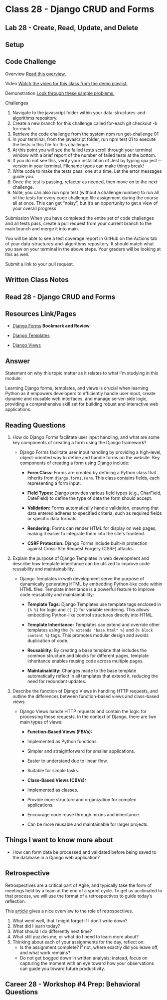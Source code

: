 # Class 28 - Django CRUD and Forms	

## Lab 28 - Create, Read, Update, and Delete


## Setup

## Code Challenge

Overview
[Read this overview.](https://codefellows.github.io/code-301-guide/curriculum/class-01/challenges/)

Video
[Watch the video for this class from the demo playlist.](https://www.youtube.com/playlist?list=PLVngfM2hsbi-L6G8qlWd8RyRbuTamHt3k)

Demonstration
[Look through these sample problems.](https://codefellows.github.io/code-301-guide/curriculum/class-01/challenges/DEMO.html)

Challenges

1. Navigate to the javascript folder within your data-structures-and-algorithms repository.
2. Create a new branch for this challenge called for-each
   git checkout -b for-each
3. Retrieve the code challenge from the system
   npm run get-challenge 01
4. In your terminal, from the javascript folder, run npm test 01 to execute the tests in this file for this challenge.
5. At this point you will see the failed tests scroll through your terminal window with a brief report of the number of failed tests at the bottom.
6. If you do not see this, verify your installation of Jest by typing npx jest --version in your terminal. Filename typos can make things break!
7. Write code to make the tests pass, one at a time. Let the error messages guide you.
8. Once the test is passing, refactor as needed, then move on to the next challenge.
9. Note, you can also run npm test (without a challenge number) to run all of the tests for every code challenge file assignment during the course all at once. This can get “noisy”, but it’s an opportunity to get a view of your overall progress

Submission
When you have completed the entire set of code challenges and all tests pass, create a pull request from your current branch to the main branch and merge it into main.

You will be able to see a test coverage report in GitHub on the Actions tab of your data-structures-and-algorithms repository. It should match what you saw on your terminal in the above steps. Your graders will be looking at this as well.

Submit a link to your pull request.

## Written Class Notes

## Read 28 - Django CRUD and Forms

## Resources Link/Pages

- [Django Forms](https://developer.mozilla.org/en-US/docs/Learn/Server-side/Django/Forms)
  **Bookmark and Review**

- [Django Templates](https://developer.mozilla.org/en-US/docs/Learn/Server-side/Django/Home_page)
- [Django Views](https://developer.mozilla.org/en-US/docs/Learn/Server-side/Django/Generic_views)

## Answer

Statement on why this topic matter as it relates to what I'm studying in this module:

Learning Django forms, templates, and views is crucial when learning Python as it empowers developers to efficiently handle user input, create dynamic and reusable web interfaces, and manage server-side logic, providing a comprehensive skill set for building robust and interactive web applications.

## Reading Questions

1. How do Django Forms facilitate user input handling, and what are some key components of creating a form using the Django framework?

   - Django Forms facilitate user input handling by providing a high-level, object-oriented way to define and handle forms on the website. Key components of creating a form using Django include:

     - **Form Class:** Forms are created by defining a Python class that inherits from `django.forms.Form`. This class contains fields, each representing a form input.

     - **Field Types:** Django provides various field types (e.g., CharField, DateField) to define the type of data the form should accept.

     - **Validation:** Forms automatically handle validation, ensuring that data entered adheres to specified criteria, such as required fields or specific data formats.

     - **Rendering:** Forms can render HTML for display on web pages, making it easier to integrate them into the site's frontend.

     - **CSRF Protection:** Django Forms include built-in protection against Cross-Site Request Forgery (CSRF) attacks.

2. Explain the purpose of Django Templates in web development and describe how template inheritance can be utilized to improve code reusability and maintainability.

   - Django Templates in web development serve the purpose of dynamically generating HTML by embedding Python-like code within HTML files. Template inheritance is a powerful feature to improve code reusability and maintainability:

     - **Template Tags:** Django Templates use template tags enclosed in `{% %}` for logic and `{{ }}` for variable rendering. This allows embedding Python-like control structures directly into HTML.

     - **Template Inheritance:** Templates can extend and override other templates using the `{% extends "base.html" %}` and `{% block content %}` tags. This promotes modular design and avoids duplication of code.

     - **Reusability:** By creating a base template that includes the common structure and blocks for different pages, template inheritance enables reusing code across multiple pages.

     - **Maintainability:** Changes made to the base template automatically reflect in all templates that extend it, reducing the need for redundant updates.

3. Describe the function of Django Views in handling HTTP requests, and outline the differences between function-based views and class-based views.

   - Django Views handle HTTP requests and contain the logic for processing these requests. In the context of Django, there are two main types of views:

     - **Function-Based Views (FBVs):**
     - Implemented as Python functions.
     - Simpler and straightforward for smaller applications.
     - Easier to understand due to linear flow.
     - Suitable for simple tasks.

     - **Class-Based Views (CBVs):**
     - Implemented as classes.
     - Provide more structure and organization for complex applications.
     - Encourage code reuse through mixins and inheritance.
     - Can be more reusable and maintainable for larger projects.

## Things I want to know more about

- How can form data be processed and validated before being saved to the database in a Django web application?

## Retrospective

Retrospectives are a critical part of Agile, and typically take the form of meetings held by a team at the end of a sprint cycle. To get us acclimated to that process, we will use the format of a retrospectives to guide today’s reflection.

This [article](https://www.benlinders.com/2013/which-questions-do-you-ask-in-retrospectives/) gives a nice overview to the role of retrospectives.

1. What went well, that I might forget if I don’t write down?
2. What did I learn today?
3. What should I do differently next time?
4. What still puzzles me, or what do I need to learn more about?
5. Thinking about each of your assignments for the day, reflect on:
   - Is the assignment complete? If not, where exactly did you leave off, and what work remains?
   - Do not get bogged down in written analysis; instead, focus on capturing the moment with an eye toward how your observations can guide you toward future productivity.

## Career 28 - Workshop #4 Prep: Behavioral Questions
